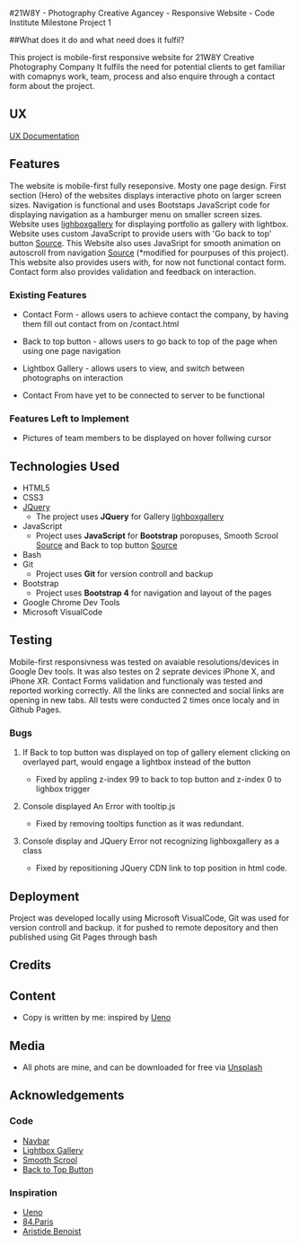 #21W8Y - Photography Creative Agancey - Responsive Website - Code Institute Milestone Project 1

##What does it do and what need does it fulfil?

This project is mobile-first responsive website for 21W8Y Creative Photography Company
It fulfils the need for potential clients to get familiar with comapnys work, team, process and also enquire through a contact form about the project.

## UX

[UX Documentation](https://www.figma.com/file/SQ2KrW652jyEjfDJc4JcxaC6/Untitled?node-id=1%3A2)

## Features

The website is mobile-first fully reseponsive. Mosty one page design. First section (Hero) of the websites displays interactive photo on larger screen sizes. Navigation is functional and uses Bootstaps JavaScript code for displaying navigation as a hamburger menu on smaller screen sizes. Website uses [lighboxgallery](https://github.com/kawshar/lightboxgallery) for displaying portfolio as gallery with lightbox. Website uses custom JavaScript to provide users with 'Go back to top' button [Source](https://www.w3schools.com/howto/howto_js_scroll_to_top.asp). This Website also uses JavaSript for smooth animation on autoscroll from navigation [Source](https://stackoverflow.com/questions/50709873/smooth-scroll-for-link-with-anchor) (*modified for pourpuses of this project). This website also provides users 
with, for now not functional contact form. Contact form also provides validation and feedback on interaction.                        

### Existing Features   
- Contact Form - allows users to achieve contact the company, by having them fill out contact from on /contact.html
- Back to top button - allows users to go back to top of the page when using one page navigation
- Lightbox Gallery - allows users to view, and switch between photographs on interaction

- Contact From have yet to be connected to server to be functional

### Features Left to Implement
- Pictures of team members to be displayed on hover follwing cursor

## Technologies Used

- HTML5
- CSS3
- [JQuery](https://jquery.com)
    - The project uses **JQuery** for Gallery [lighboxgallery](https://github.com/kawshar/lightboxgallery)
- JavaScript 
    - Project uses **JavaScript** for **Bootstrap** poropuses, Smooth Scrool [Source](https://stackoverflow.com/questions/50709873/smooth-scroll-for-link-with-anchor) and Back to top button [Source](https://www.w3schools.com/howto/howto_js_scroll_to_top.asp)
- Bash
- Git
    - Project uses **Git** for version controll and backup
- Bootstrap 
    - Project uses **Bootstrap 4** for navigation and layout of the pages
- Google Chrome Dev Tools
- Microsoft VisualCode

## Testing

Mobile-first responsivness was tested on avaiable resolutions/devices in Google Dev tools. It was also testes on 2 seprate devices iPhone X, and iPhone XR. Contact Forms validation and functionaly was tested and reported working correctly.
All the links are connected and social links are opening in new tabs.
All tests were conducted 2 times once localy and in Github Pages.


### Bugs

1. If Back to top button was displayed on top of gallery element clicking on overlayed part, would engage a lightbox instead of the button

    - Fixed by appling z-index 99 to back to top button and z-index 0 to lighbox trigger

2. Console displayed An Error with tooltip.js 
    -   Fixed by removing tooltips function as it was redundant.

3. Console display and JQuery Error not recognizing lighboxgallery as a class
    -   Fixed by repositioning JQuery CDN link to top position in html code.

## Deployment

Project was developed locally using Microsoft VisualCode, Git was used for version controll and backup. it for pushed to remote depository and then published using Git Pages through bash

## Credits

## Content
- Copy is written by me: inspired by [Ueno](https://ueno.co) 

## Media
- All phots are mine, and can be downloaded for free via [Unsplash](https://unsplash.com/@21w8y)
   

## Acknowledgements

### Code

- [Navbar](https://getbootstrap.com/docs/4.1/examples/navbars/) 
- [Lightbox Gallery](https://github.com/kawshar/lightboxgallery) 
- [Smooth Scrool](https://stackoverflow.com/questions/50709873/smooth-scroll-for-link-with-anchor) 
- [Back to Top Button](https://www.w3schools.com/howto/howto_js_scroll_to_top.asp)

### Inspiration

- [Ueno](https://ueno.co) 
- [84.Paris](https://www.84paris.com/en) 
- [Aristide Benoist](https://www.aristidebenoist.com/)